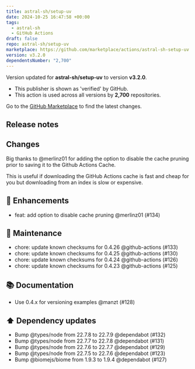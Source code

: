 ```yaml
---
title: astral-sh/setup-uv
date: 2024-10-25 16:47:58 +00:00
tags:
  - astral-sh
  - GitHub Actions
draft: false
repo: astral-sh/setup-uv
marketplace: https://github.com/marketplace/actions/astral-sh-setup-uv
version: v3.2.0
dependentsNumber: "2,700"
---
```



Version updated for **astral-sh/setup-uv** to version **v3.2.0**.
- This publisher is shown as 'verified' by GitHub.
- This action is used across all versions by **2,700** repositories.

Go to the [GitHub Marketplace](https://github.com/marketplace/actions/astral-sh-setup-uv) to find the latest changes.

## Release notes

## Changes

Big thanks to @merlinz01 for adding the option to disable the cache pruning prior to saving it to the Github Actions Cache.

This is useful if downloading the GitHub Actions cache is fast and cheap for you but downloading from an index is slow or expensive.

## 🚀 Enhancements

- feat: add option to disable cache pruning @merlinz01 (#134)

## 🧰 Maintenance

- chore: update known checksums for 0.4.26 @github-actions (#133)
- chore: update known checksums for 0.4.25 @github-actions (#130)
- chore: update known checksums for 0.4.24 @github-actions (#126)
- chore: update known checksums for 0.4.23 @github-actions (#125)

## 📚 Documentation

- Use 0.4.x for versioning examples @manzt (#128)

## ⬆️ Dependency updates

- Bump @types/node from 22.7.8 to 22.7.9 @dependabot (#132)
- Bump @types/node from 22.7.7 to 22.7.8 @dependabot (#131)
- Bump @types/node from 22.7.6 to 22.7.7 @dependabot (#129)
- Bump @types/node from 22.7.5 to 22.7.6 @dependabot (#123)
- Bump @biomejs/biome from 1.9.3 to 1.9.4 @dependabot (#127)

